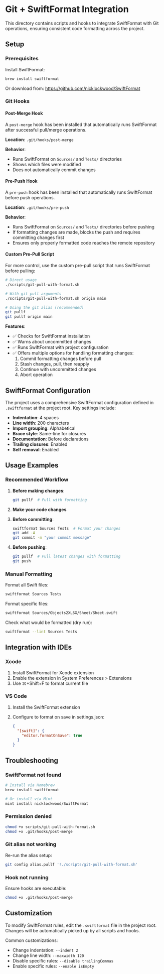 # Git + SwiftFormat Integration

This directory contains scripts and hooks to integrate SwiftFormat with Git operations, ensuring consistent code formatting across the project.

## Setup

### Prerequisites

Install SwiftFormat:

```bash
brew install swiftformat
```

Or download from: <https://github.com/nicklockwood/SwiftFormat>

### Git Hooks

#### Post-Merge Hook

A `post-merge` hook has been installed that automatically runs SwiftFormat after successful pull/merge operations.

**Location**: `.git/hooks/post-merge`

**Behavior**:

- Runs SwiftFormat on `Sources/` and `Tests/` directories
- Shows which files were modified
- Does not automatically commit changes

#### Pre-Push Hook

A `pre-push` hook has been installed that automatically runs SwiftFormat before push operations.

**Location**: `.git/hooks/pre-push`

**Behavior**:

- Runs SwiftFormat on `Sources/` and `Tests/` directories before pushing
- If formatting changes are made, blocks the push and requires committing changes first
- Ensures only properly formatted code reaches the remote repository

#### Custom Pre-Pull Script

For more control, use the custom pre-pull script that runs SwiftFormat before pulling:

```bash
# Direct usage
./scripts/git-pull-with-format.sh

# With git pull arguments
./scripts/git-pull-with-format.sh origin main

# Using the git alias (recommended)
git pullf
git pullf origin main
```

**Features**:

- ✅ Checks for SwiftFormat installation
- ✅ Warns about uncommitted changes
- ✅ Runs SwiftFormat with project configuration
- ✅ Offers multiple options for handling formatting changes:
  1. Commit formatting changes before pull
  2. Stash changes, pull, then reapply
  3. Continue with uncommitted changes
  4. Abort operation

## SwiftFormat Configuration

The project uses a comprehensive SwiftFormat configuration defined in `.swiftformat` at the project root. Key settings include:

- **Indentation**: 4 spaces
- **Line width**: 200 characters
- **Import grouping**: Alphabetical
- **Brace style**: Same-line for closures
- **Documentation**: Before declarations
- **Trailing closures**: Enabled
- **Self removal**: Enabled

## Usage Examples

### Recommended Workflow

1. **Before making changes**:

   ```bash
   git pullf  # Pull with formatting
   ```

2. **Make your code changes**

3. **Before committing**:

   ```bash
   swiftformat Sources Tests  # Format your changes
   git add -A
   git commit -m "your commit message"
   ```

4. **Before pushing**:

   ```bash
   git pullf  # Pull latest changes with formatting
   git push
   ```

### Manual Formatting

Format all Swift files:

```bash
swiftformat Sources Tests
```

Format specific files:

```bash
swiftformat Sources/Objects2XLSX/Sheet/Sheet.swift
```

Check what would be formatted (dry run):

```bash
swiftformat --lint Sources Tests
```

## Integration with IDEs

### Xcode

1. Install SwiftFormat for Xcode extension
2. Enable the extension in System Preferences > Extensions
3. Use ⌘+Shift+F to format current file

### VS Code

1. Install the SwiftFormat extension
2. Configure to format on save in settings.json:

   ```json
   {
     "[swift]": {
       "editor.formatOnSave": true
     }
   }
   ```

## Troubleshooting

### SwiftFormat not found

```bash
# Install via Homebrew
brew install swiftformat

# Or install via Mint
mint install nicklockwood/SwiftFormat
```

### Permission denied

```bash
chmod +x scripts/git-pull-with-format.sh
chmod +x .git/hooks/post-merge
```

### Git alias not working

Re-run the alias setup:

```bash
git config alias.pullf '!./scripts/git-pull-with-format.sh'
```

### Hook not running

Ensure hooks are executable:

```bash
chmod +x .git/hooks/post-merge
```

## Customization

To modify SwiftFormat rules, edit the `.swiftformat` file in the project root. Changes will be automatically picked up by all scripts and hooks.

Common customizations:

- Change indentation: `--indent 2`
- Change line width: `--maxwidth 120`
- Disable specific rules: `--disable trailingCommas`
- Enable specific rules: `--enable isEmpty`
